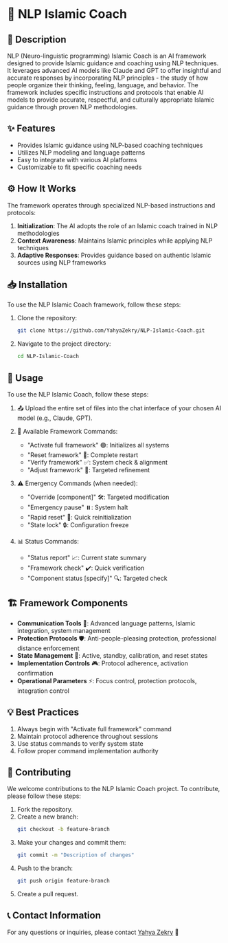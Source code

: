 # 🌟 NLP Islamic Coach

## 📝 Description

NLP (Neuro-linguistic programming) Islamic Coach is an AI framework designed to provide Islamic guidance and coaching using NLP techniques. It leverages advanced AI models like Claude and GPT to offer insightful and accurate responses by incorporating NLP principles - the study of how people organize their thinking, feeling, language, and behavior. The framework includes specific instructions and protocols that enable AI models to provide accurate, respectful, and culturally appropriate Islamic guidance through proven NLP methodologies.

## ✨ Features

- Provides Islamic guidance using NLP-based coaching techniques
- Utilizes NLP modeling and language patterns
- Easy to integrate with various AI platforms
- Customizable to fit specific coaching needs

## ⚙️ How It Works

The framework operates through specialized NLP-based instructions and protocols:

1. **Initialization**: The AI adopts the role of an Islamic coach trained in NLP methodologies
2. **Context Awareness**: Maintains Islamic principles while applying NLP techniques
3. **Adaptive Responses**: Provides guidance based on authentic Islamic sources using NLP frameworks

## 📥 Installation

To use the NLP Islamic Coach framework, follow these steps:

1. Clone the repository:
   ```bash
   git clone https://github.com/YahyaZekry/NLP-Islamic-Coach.git
   ```
2. Navigate to the project directory:
   ```bash
   cd NLP-Islamic-Coach
   ```

## 🚀 Usage

To use the NLP Islamic Coach, follow these steps:

1. 📤 Upload the entire set of files into the chat interface of your chosen AI model (e.g., Claude, GPT).

2. 🎯 Available Framework Commands:

   - "Activate full framework" 🟢: Initializes all systems
   - "Reset framework" 🔄: Complete restart
   - "Verify framework" ✅: System check & alignment
   - "Adjust framework" 🔧: Targeted refinement

3. ⚠️ Emergency Commands (when needed):

   - "Override [component]" 🛠️: Targeted modification
   - "Emergency pause" ⏸️: System halt
   - "Rapid reset" 🔄: Quick reinitialization
   - "State lock" 🔒: Configuration freeze

4. 📊 Status Commands:
   - "Status report" 📈: Current state summary
   - "Framework check" ✔️: Quick verification
   - "Component status [specify]" 🔍: Targeted check

## 🏗️ Framework Components

- **Communication Tools** 💬: Advanced language patterns, Islamic integration, system management
- **Protection Protocols** 🛡️: Anti-people-pleasing protection, professional distance enforcement
- **State Management** 🔄: Active, standby, calibration, and reset states
- **Implementation Controls** 🎮: Protocol adherence, activation confirmation
- **Operational Parameters** ⚡: Focus control, protection protocols, integration control

## 💡 Best Practices

1. Always begin with "Activate full framework" command
2. Maintain protocol adherence throughout sessions
3. Use status commands to verify system state
4. Follow proper command implementation authority

## 🤝 Contributing

We welcome contributions to the NLP Islamic Coach project. To contribute, please follow these steps:

1. Fork the repository.
2. Create a new branch:
   ```bash
   git checkout -b feature-branch
   ```
3. Make your changes and commit them:
   ```bash
   git commit -m "Description of changes"
   ```
4. Push to the branch:
   ```bash
   git push origin feature-branch
   ```
5. Create a pull request.

## 📞 Contact Information

For any questions or inquiries, please contact [Yahya Zekry](mailto:yahyazekry@gmail.com) 📧
